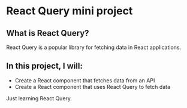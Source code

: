 # React Query mini project

## What is React Query?

React Query is a popular library for fetching data in React applications.

## In this project, I will:

- Create a React component that fetches data from an API
- Create a React component that uses React Query to fetch data

Just learning React Query.
